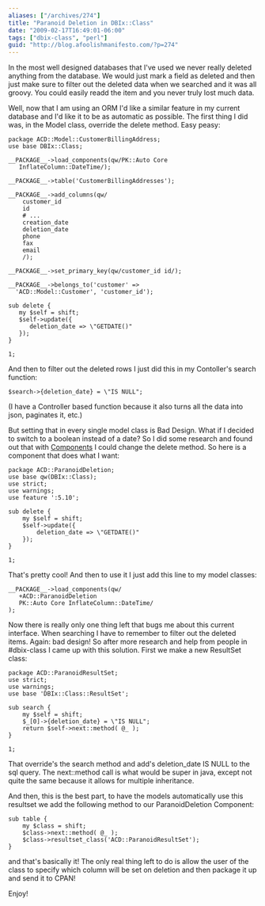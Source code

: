```yaml
---
aliases: ["/archives/274"]
title: "Paranoid Deletion in DBIx::Class"
date: "2009-02-17T16:49:01-06:00"
tags: ["dbix-class", "perl"]
guid: "http://blog.afoolishmanifesto.com/?p=274"
---
```

In the most well designed databases that I've used we never really deleted anything from the database. We would just mark a field as deleted and then just make sure to filter out the deleted data when we searched and it was all groovy. You could easily readd the item and you never truly lost much data.

Well, now that I am using an ORM I'd like a similar feature in my current database and I'd like it to be as automatic as possible. The first thing I did was, in the Model class, override the delete method. Easy peasy:

    package ACD::Model::CustomerBillingAddress;
    use base DBIx::Class;

    __PACKAGE__->load_components(qw/PK::Auto Core
       InflateColumn::DateTime/);

    __PACKAGE__->table('CustomerBillingAddresses');

    __PACKAGE__->add_columns(qw/
        customer_id
        id
        # ...
        creation_date
        deletion_date
        phone
        fax
        email
        /);

    __PACKAGE__->set_primary_key(qw/customer_id id/);

    __PACKAGE__->belongs_to('customer' =>
      'ACD::Model::Customer', 'customer_id');

    sub delete {
       my $self = shift;
       $self->update({
          deletion_date => \"GETDATE()"
       });
    }

    1;

And then to filter out the deleted rows I just did this in my Contoller's search function:

    $search->{deletion_date} = \"IS NULL";

(I have a Controller based function because it also turns all the data into json, paginates it, etc.)

But setting that in every single model class is Bad Design. What if I decided to switch to a boolean instead of a date? So I did some research and found out that with [Components](http://search.cpan.org/perldoc?DBIx::Class::Manual::Component) I could change the delete method. So here is a component that does what I want:

    package ACD::ParanoidDeletion;
    use base qw(DBIx::Class);
    use strict;
    use warnings;
    use feature ':5.10';

    sub delete {
        my $self = shift;
        $self->update({
            deletion_date => \"GETDATE()"
        });
    }

    1;

That's pretty cool! And then to use it I just add this line to my model classes:

    __PACKAGE__->load_components(qw/
       +ACD::ParanoidDeletion
       PK::Auto Core InflateColumn::DateTime/
    );

Now there is really only one thing left that bugs me about this current interface. When searching I have to remember to filter out the deleted items. Again: bad design! So after more research and help from people in #dbix-class I came up with this solution. First we make a new ResultSet class:

    package ACD::ParanoidResultSet;
    use strict;
    use warnings;
    use base 'DBIx::Class::ResultSet';

    sub search {
        my $self = shift;
        $_[0]->{deletion_date} = \"IS NULL";
        return $self->next::method( @_ );
    }

    1;

That override's the search method and add's deletion\_date IS NULL to the sql query. The next::method call is what would be super in java, except not quite the same because it allows for multiple inheritance.

And then, this is the best part, to have the models automatically use this resultset we add the following method to our ParanoidDeletion Component:

    sub table {
        my $class = shift;
        $class->next::method( @_ );
        $class->resultset_class('ACD::ParanoidResultSet');
    }

and that's basically it! The only real thing left to do is allow the user of the class to specify which column will be set on deletion and then package it up and send it to CPAN!

Enjoy!
